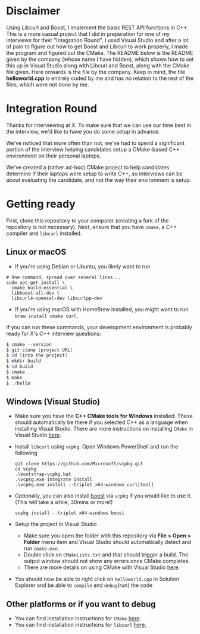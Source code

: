 # Disclaimer

Using Libcurl and Boost, I implement the basic REST API functions in C++. This is a more casual project that I did in preperation for one of my interviews for their "Integration Round". I used Visual Studio and after a lot of pain to figure out how to get Boost and Libcurl to work properly, I made the program and figured out the CMake. The README below is the README given by the company (whose name I have hidden), which shows how to set this up in Visual Studio along with Libcurl and Boost, along with the CMake file given. Here onwards is the file by the company. Keep in mind, the file **helloworld.cpp** is entirely coded by me and has no relation to the rest of the files, which were not done by me.

# Integration Round

Thanks for interviewing at X. To make sure that we can use our time best in the interview, we'd like to have you do some setup in advance.

We've noticed that more often than not, we've had to spend a significant portion of the interview helping candidates setup a CMake-based C++ environment on their personal laptops.

We've created a (rather ad-hoc) CMake project to help candidates determine if their laptops were setup to write C++, so interviews can be about evaluating the candidate, and not the way their environment is setup.

# Getting ready
First, clone this repository to your computer (creating a fork of the repository is not necessary). Next, ensure that you have `cmake`, a C++ compiler and `libcurl` installed.

## Linux or macOS
- If you're using Debian or Ubuntu, you likely want to run
```
# One command, spread over several lines...
sudo apt-get install \
  cmake build-essential \
  libboost-all-dev \
  libcurl4-openssl-dev libcurlpp-dev
```
- If you're using macOS with HomeBrew installed, you might want to run `brew install cmake curl`.

If you can run these commands, your development environment is probably ready for X's C++ interview questions:

```powershell
$ cmake --version
$ git clone [project URL]
$ cd [into the project]
$ mkdir build
$ cd build
$ cmake ..
$ make
$ ./hello
```

## Windows (Visual Studio)
- Make sure you have the **C++ CMake tools for Windows** installed. These should automatically be there if you selected C++ as a language when installing Visual Studio. There are more instructions on installing `CMake` in Visual Studio [here](https://docs.microsoft.com/en-us/cpp/build/cmake-projects-in-visual-studio?view=vs-2019#installation).
- Install `libcurl` using `vcpkg`. Open Windows PowerShell and run the following
    ```
    git clone https://github.com/Microsoft/vcpkg.git
    cd vcpkg
    .\bootstrap-vcpkg.bat
    .\vcpkg.exe integrate install
    .\vcpkg.exe install --triplet x64-windows curl[tool]
    ```
- Optionally, you can also install [boost](https://www.boost.org/) via `vcpkg` if you would like to use it. (This will take a while, 30mins or more!) 
    ```
    vcpkg install --triplet x64-windows boost
    ```
- Setup the project in Visual Studio
    - Make sure you open the folder with this repository via **File > Open > Folder** menu item and Visual Studio should automatically detect and run `cmake.exe`.
    - Double click on `CMakeLists.txt` and that should trigger a build. The output window should not show any errors once CMake completes.
    - There are more details on using CMake with Visual Studio [here](https://docs.microsoft.com/en-us/cpp/build/cmake-projects-in-visual-studio?view=vs-2019#ide-integration).  

- You should now be able to right click on `helloworld.cpp` in Solution Explorer and be able to `compile` and `debug`(run) the code

## Other platforms or if you want to debug
- You can find installation instructions for `CMake` [here](https://cmake.org/install/).
- You can find installation instructions for `libcurl` [here](https://curl.haxx.se/docs/install.html).
